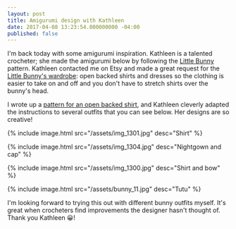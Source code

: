 ```yaml
---
layout: post
title: Amigurumi design with Kathleen
date: 2017-04-08 13:23:54.000000000 -04:00
published: false
---
```

I'm back today with some amigurumi inspiration. Kathleen is a talented crocheter; she made the amigurumi below by following the [Little Bunny][bunny] pattern. Kathleen contacted me on Etsy and made a great request for the [Little Bunny's wardrobe][wardrobe]: open backed shirts and dresses so the clothing is easier to take on and off and you don't have to stretch shirts over the bunny's head.

I wrote up a [pattern for an open backed shirt][shirt], and Kathleen cleverly adapted the instructions to several outfits that you can see below. Her designs are so creative!

{% include image.html src="/assets/img_1301.jpg" desc="Shirt" %}

{% include image.html src="/assets/img_1304.jpg" desc="Nightgown and cap" %}

{% include image.html src="/assets/img_1300.jpg" desc="Shirt and bow" %}

{% include image.html src="/assets/bunny_11.jpg" desc="Tutu" %}

I'm looking forward to trying this out with different bunny outfits myself. It's great when crocheters find improvements the designer hasn't thought of. Thank you Kathleen 😀!

[bunny]: https://www.etsy.com/ca/listing/289876563/amigurumi-pattern-little-bunny
[shirt]: https://amysgurumis.files.wordpress.com/2017/04/amysgurumis_little_bunny_wardrobe.pdf
[wardrobe]:/assets/amysgurumis_little_bunnys_wardrobe.pdf